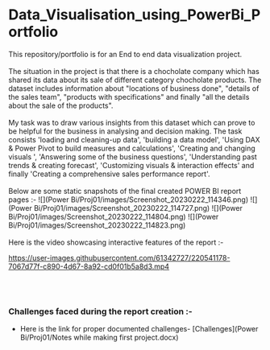 # Data_Visualisation_using_PowerBi_Portfolio

This repository/portfolio is for an End to end data visualization project.<br><br> The situation in the project is that there is a chocholate company which has shared its data
about its sale of different category chocholate products. The dataset includes information about "locations of business done", "details of the sales team", "products with 
specifications" and finally "all the details about the sale of the products". <br><br> My task was to draw various insights from this dataset which can prove to be helpful for the
business in analysing and decision making. The task consists 'loading and cleaning-up data', 'building a data model', 'Using DAX & Power Pivot to build measures and 
calculations', 'Creating and changing visuals ', 'Answering some of the business questions', 'Understanding past trends & creating forecast', 'Customizing visuals & 
interaction effects' and finally 'Creating a comprehensive sales performance report'. <br><br> Below are some static snapshots of the final created POWER BI report pages :-
![](Power Bi/Proj01/images/Screenshot_20230222_114346.png) ![](Power Bi/Proj01/images/Screenshot_20230222_114727.png) 
![](Power Bi/Proj01/images/Screenshot_20230222_114804.png) ![](Power Bi/Proj01/images/Screenshot_20230222_114823.png)
<br><br> Here is the video showcasing interactive features of the report :-





https://user-images.githubusercontent.com/61342727/220541178-7067d77f-c890-4d67-8a92-cd0f01b5a8d3.mp4

<br><br>
### Challenges faced during the report creation :-
* Here is the link for proper documented challenges- [Challenges](Power Bi/Proj01/Notes while making first project.docx) 
